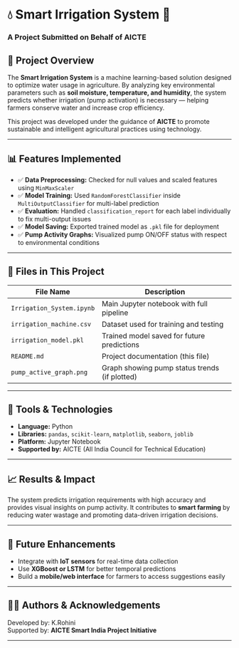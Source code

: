 # 💧 Smart Irrigation System 🌱
### A Project Submitted on Behalf of AICTE

## 📘 Project Overview

The **Smart Irrigation System** is a machine learning-based solution designed to optimize water usage in agriculture. By analyzing key environmental parameters such as **soil moisture, temperature, and humidity**, the system predicts whether irrigation (pump activation) is necessary — helping farmers conserve water and increase crop efficiency.

This project was developed under the guidance of **AICTE** to promote sustainable and intelligent agricultural practices using technology.

---

## 📊 Features Implemented

- ✅ **Data Preprocessing:** Checked for null values and scaled features using `MinMaxScaler`  
- ✅ **Model Training:** Used `RandomForestClassifier` inside `MultiOutputClassifier` for multi-label prediction  
- ✅ **Evaluation:** Handled `classification_report` for each label individually to fix multi-output issues  
- ✅ **Model Saving:** Exported trained model as `.pkl` file for deployment  
- ✅ **Pump Activity Graphs:** Visualized pump ON/OFF status with respect to environmental conditions

---

## 📁 Files in This Project

| File Name                  | Description                                   |
|---------------------------|-----------------------------------------------|
| `Irrigation_System.ipynb` | Main Jupyter notebook with full pipeline      |
| `irrigation_machine.csv`  | Dataset used for training and testing         |
| `irrigation_model.pkl`    | Trained model saved for future predictions    |
| `README.md`               | Project documentation (this file)             |
| `pump_active_graph.png`   | Graph showing pump status trends (if plotted) |

---

## 🔧 Tools & Technologies

- **Language:** Python  
- **Libraries:** `pandas`, `scikit-learn`, `matplotlib`, `seaborn`, `joblib`  
- **Platform:** Jupyter Notebook  
- **Supported by:** AICTE (All India Council for Technical Education)

---

## 📈 Results & Impact

The system predicts irrigation requirements with high accuracy and provides visual insights on pump activity. It contributes to **smart farming** by reducing water wastage and promoting data-driven irrigation decisions.

---

## 📌 Future Enhancements

- Integrate with **IoT sensors** for real-time data collection  
- Use **XGBoost or LSTM** for better temporal predictions  
- Build a **mobile/web interface** for farmers to access suggestions easily

---

## 👩‍💻 Authors & Acknowledgements

Developed by: K.Rohini  
Supported by: **AICTE Smart India Project Initiative**

---

